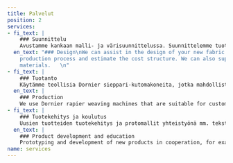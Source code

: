 ```yaml
---
title: Palvelut
position: 2
services:
- fi_text: |
    ### Suunnittelu
    Avustamme kankaan malli- ja värisuunnittelussa. Suunnittelemme tuotteen tuotannon ja kustannusrakenteen. Saat myös materiaalit suoraan kauttamme.
  en_text: "### Design\nWe can assist in the design of your new fabric. We plan the
    production process and estimate the cost structure. We can also supply the required
    materials.   \n"
- fi_text: |
    ### Tuotanto
    Käytämme teollisia Dornier sieppari-kutomakoneita, jotka mahdollistavat yksilölliset tilaustyöt ja monipuoliset materiaalit. Kudomme myös pienet tuotantosarjat, alkaen 20 metriä.
  en_text: |
    ### Production
    We use Dornier rapier weaving machines that are suitable for custom work using varying materials. We also weave smaller production runs, starting at 20 meters.
- fi_text: |
    ### Tuotekehitys ja koulutus
    Uusien tuotteiden tuotekehitys ja protomallit yhteistyönä mm. tekstiili- ja muotisuunnittelijoille sekä tekstiilialan yrityksille. Järjestämme myös työpajoja opiskelijaryhmille.
  en_text: |
    ### Product development and education
    Prototyping and development of new products in cooperation, for example, with textile- and fashion designers and startups. We also arrange workshops for textile students.
name: services
---
```


